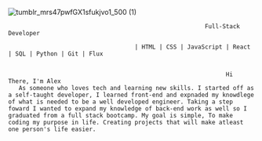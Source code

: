
![tumblr_mrs47pwfGX1sfukjvo1_500 (1)](https://user-images.githubusercontent.com/112426567/220405987-db6f174d-8753-4adc-9f28-c7d32cf2ce97.gif)

                                                            Full-Stack Developer

                                        | HTML | CSS | JavaScript | React | SQL | Python | Git | Flux


                                                                  Hi There, I'm Alex
       As someone who loves tech and learning new skills. I started off as a self-taught developer, I learned front-end and expnaded my knowdlege of what is needed to be a well developed engineer. Taking a step foward I wanted to expand my knowledge of back-end work as well so I graduated from a full stack bootcamp. My goal is simple, To make coding my purpose in life. Creating projects that will make atleast one person's life easier.
